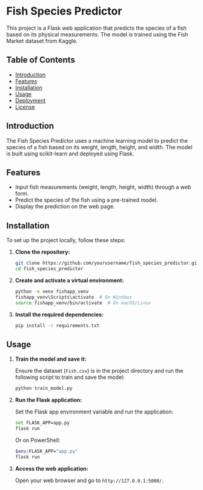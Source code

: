 # Fish Species Predictor

This project is a Flask web application that predicts the species of a fish based on its physical measurements. The model is trained using the Fish Market dataset from Kaggle.

## Table of Contents

- [Introduction](#introduction)
- [Features](#features)
- [Installation](#installation)
- [Usage](#usage)
- [Deployment](#deployment)
- [License](#license)

## Introduction

The Fish Species Predictor uses a machine learning model to predict the species of a fish based on its weight, length, height, and width. The model is built using scikit-learn and deployed using Flask.

## Features

- Input fish measurements (weight, length, height, width) through a web form.
- Predict the species of the fish using a pre-trained model.
- Display the prediction on the web page.

## Installation

To set up the project locally, follow these steps:

1. **Clone the repository:**

    ```sh
    git clone https://github.com/yourusername/fish_species_predictor.git
    cd fish_species_predictor
    ```

2. **Create and activate a virtual environment:**

    ```sh
    python -m venv fishapp_venv
    fishapp_venv\Scripts\activate  # On Windows
    source fishapp_venv/bin/activate  # On macOS/Linux
    ```

3. **Install the required dependencies:**

    ```sh
    pip install -r requirements.txt
    ```

## Usage

1. **Train the model and save it:**

    Ensure the dataset (`Fish.csv`) is in the project directory and run the following script to train and save the model:

    ```sh
    python train_model.py
    ```

2. **Run the Flask application:**

    Set the Flask app environment variable and run the application:

    ```sh
    set FLASK_APP=app.py
    flask run
    ```

    Or on PowerShell:

    ```sh
    $env:FLASK_APP="app.py"
    flask run
    ```

3. **Access the web application:**

    Open your web browser and go to `http://127.0.0.1:5000/`.
